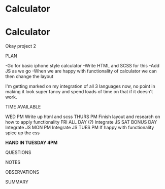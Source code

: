 # Calculator

# Calculator

Okay project 2

PLAN

-Go for basic iphone style calculator
-Write HTML and SCSS for this
-Add JS as we go
-When we are happy with functionality of calculator we can then change the layout

I'm getting marked on my integration of all 3 languages now, no point in making it look super fancy and spend loads of time on that if it doesn't work.

TIME AVAILABLE

WED PM
    Write up html and scss
THURS PM
    Finish layout and research on how to apply functionality
FRI ALL DAY (?)
    Integrate JS
SAT BONUS DAY
    Integrate JS
MON PM
    Integrate JS
TUES PM
    If happy with functionality spice up the css

**HAND IN TUESDAY 4PM**



QUESTIONS

NOTES 

OBSERVATIONS

SUMMARY